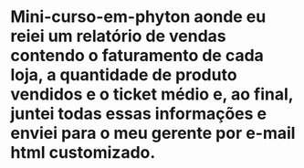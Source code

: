 # Mini-curso-em-phyton aonde eu reiei um relatório de vendas contendo o faturamento de cada loja, a quantidade de produto vendidos e o ticket médio e, ao final, juntei todas essas informações e enviei para o meu gerente por e-mail html customizado.
